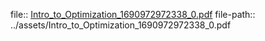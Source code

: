 file:: [Intro_to_Optimization_1690972972338_0.pdf](../assets/Intro_to_Optimization_1690972972338_0.pdf)
file-path:: ../assets/Intro_to_Optimization_1690972972338_0.pdf